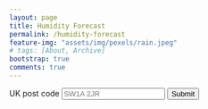 ```yaml
---
layout: page
title: Humidity Forecast
permalink: /humidity-forecast
feature-img: "assets/img/pexels/rain.jpeg"
# tags: [About, Archive]
bootstrap: true
comments: true
---
```

<script src='https://cdn.plot.ly/plotly-2.3.1.min.js'></script>

<div class="container-xl">
    <form id="postCodeForm">
        <div class="row justify-content-center">
                <label for="postcodeInput" class="col-form-label col-form-label-lg">UK post code</label>
                <input type="text" class="form-control-lg" id="postcodeInput" placeholder="SW1A 2JR">
                <button type="submit" class="btn btn-primary btn-lg" onClick="submitPostcode()">Submit</button>
        </div>
    </form>
    <div class="row">
        <div class="col">
            <div id='plotDiv'>
            </div>
        </div>
    </div>
</div>

<script src="/assets/js/humidity-forecast/main.js" type="text/javascript" charset="utf-8"></script>

